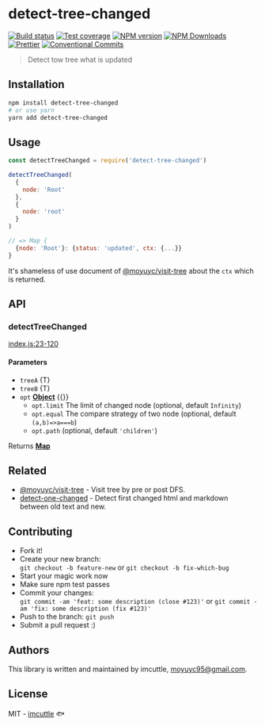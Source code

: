 # detect-tree-changed

[![Build status](https://img.shields.io/travis/imcuttle/detect-tree-changed/master.svg?style=flat-square)](https://travis-ci.org/imcuttle/detect-tree-changed)
[![Test coverage](https://img.shields.io/codecov/c/github/imcuttle/detect-tree-changed.svg?style=flat-square)](https://codecov.io/github/imcuttle/detect-tree-changed?branch=master)
[![NPM version](https://img.shields.io/npm/v/detect-tree-changed.svg?style=flat-square)](https://www.npmjs.com/package/detect-tree-changed)
[![NPM Downloads](https://img.shields.io/npm/dm/detect-tree-changed.svg?style=flat-square&maxAge=43200)](https://www.npmjs.com/package/detect-tree-changed)
[![Prettier](https://img.shields.io/badge/code_style-prettier-ff69b4.svg?style=flat-square)](https://prettier.io/)
[![Conventional Commits](https://img.shields.io/badge/Conventional%20Commits-1.0.0-yellow.svg?style=flat-square)](https://conventionalcommits.org)

> Detect tow tree what is updated

## Installation

```bash
npm install detect-tree-changed
# or use yarn
yarn add detect-tree-changed
```

## Usage

```javascript
const detectTreeChanged = require('detect-tree-changed')

detectTreeChanged(
  {
    node: 'Root'
  },
  {
    node: 'root'
  }
)

// => Map {
  {node: 'Root'}: {status: 'updated', ctx: {...}}
}
```

It's shameless of use document of [@moyuyc/visit-tree](https://github.com/imcuttle/visit-tree#context) about the `ctx` which is returned.

## API

<!-- Generated by documentation.js. Update this documentation by updating the source code. -->

### detectTreeChanged

[index.js:23-120](https://github.com/imcuttle/detect-tree-changed/blob/ffb607ba66ea31d4c6fa82e4721ec0e159f703c2/index.js#L23-L120 "Source code on GitHub")

#### Parameters

-   `treeA`  {T}
-   `treeB`  {T}
-   `opt` **[Object](https://developer.mozilla.org/docs/Web/JavaScript/Reference/Global_Objects/Object)** {{}}
    -   `opt.limit`  The limit of changed node (optional, default `Infinity`)
    -   `opt.equal`  The compare strategy of two node (optional, default `(a,b)=>a===b`)
    -   `opt.path`   (optional, default `'children'`)

Returns **[Map](https://developer.mozilla.org/docs/Web/JavaScript/Reference/Global_Objects/Map)** 

## Related

-   [@moyuyc/visit-tree](https://github.com/imcuttle/visit-tree) - Visit tree by pre or post DFS.
-   [detect-one-changed](https://github.com/imcuttle/detect-one-changed) - Detect first changed html and markdown between old text and new.

## Contributing

-   Fork it!
-   Create your new branch:  
    `git checkout -b feature-new` or `git checkout -b fix-which-bug`
-   Start your magic work now
-   Make sure npm test passes
-   Commit your changes:  
    `git commit -am 'feat: some description (close #123)'` or `git commit -am 'fix: some description (fix #123)'`
-   Push to the branch: `git push`
-   Submit a pull request :)

## Authors

This library is written and maintained by imcuttle, <a href="mailto:moyuyc95@gmail.com">moyuyc95@gmail.com</a>.

## License

MIT - [imcuttle](https://github.com/imcuttle) 🐟
